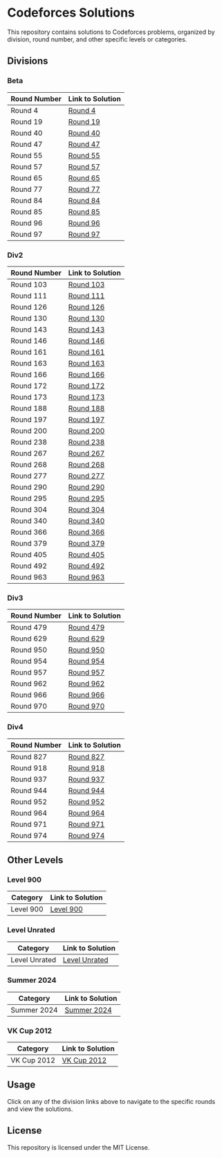 # Codeforces Solutions

This repository contains solutions to Codeforces problems, organized by division, round number, and other specific levels or categories.

## Divisions

### Beta

| Round Number | Link to Solution                     |
|--------------|--------------------------------------|
| Round 4      | [Round 4](./Divisions/Beta/Round4)   |
| Round 19     | [Round 19](./Divisions/Beta/Round19) |
| Round 40     | [Round 40](./Divisions/Beta/Round40) |
| Round 47     | [Round 47](./Divisions/Beta/Round47) |
| Round 55     | [Round 55](./Divisions/Beta/Round55) |
| Round 57     | [Round 57](./Divisions/Beta/Round57) |
| Round 65     | [Round 65](./Divisions/Beta/Round65) |
| Round 77     | [Round 77](./Divisions/Beta/Round77) |
| Round 84     | [Round 84](./Divisions/Beta/Round84) |
| Round 85     | [Round 85](./Divisions/Beta/Round85) |
| Round 96     | [Round 96](./Divisions/Beta/Round96) |
| Round 97     | [Round 97](./Divisions/Beta/Round97) |

### Div2

| Round Number | Link to Solution                       |
|--------------|----------------------------------------|
| Round 103    | [Round 103](./Divisions/Div2/Round103) |
| Round 111    | [Round 111](./Divisions/Div2/Round111) |
| Round 126    | [Round 126](./Divisions/Div2/Round126) |
| Round 130    | [Round 130](./Divisions/Div2/Round130) |
| Round 143    | [Round 143](./Divisions/Div2/Round143) |
| Round 146    | [Round 146](./Divisions/Div2/Round146) |
| Round 161    | [Round 161](./Divisions/Div2/Round161) |
| Round 163    | [Round 163](./Divisions/Div2/Round163) |
| Round 166    | [Round 166](./Divisions/Div2/Round166) |
| Round 172    | [Round 172](./Divisions/Div2/Round172) |
| Round 173    | [Round 173](./Divisions/Div2/Round173) |
| Round 188    | [Round 188](./Divisions/Div2/Round188) |
| Round 197    | [Round 197](./Divisions/Div2/Round197) |
| Round 200    | [Round 200](./Divisions/Div2/Round200) |
| Round 238    | [Round 238](./Divisions/Div2/Round238) |
| Round 267    | [Round 267](./Divisions/Div2/Round267) |
| Round 268    | [Round 268](./Divisions/Div2/Round268) |
| Round 277    | [Round 277](./Divisions/Div2/Round277) |
| Round 290    | [Round 290](./Divisions/Div2/Round290) |
| Round 295    | [Round 295](./Divisions/Div2/Round295) |
| Round 304    | [Round 304](./Divisions/Div2/Round304) |
| Round 340    | [Round 340](./Divisions/Div2/Round340) |
| Round 366    | [Round 366](./Divisions/Div2/Round366) |
| Round 379    | [Round 379](./Divisions/Div2/Round379) |
| Round 405    | [Round 405](./Divisions/Div2/Round405) |
| Round 492    | [Round 492](./Divisions/Div2/Round492) |
| Round 963    | [Round 963](./Divisions/Div2/Round963) |

### Div3

| Round Number | Link to Solution |
|--------------|------------------|
| Round 479    | [Round 479](./Divisions/Div3/Round479) |
| Round 629    | [Round 629](./Divisions/Div3/Round629) |
| Round 950    | [Round 950](./Divisions/Div3/Round950) |
| Round 954    | [Round 954](./Divisions/Div3/Round954) |
| Round 957    | [Round 957](./Divisions/Div3/Round957) |
| Round 962    | [Round 962](./Divisions/Div3/Round962) |
| Round 966    | [Round 966](./Divisions/Div3/Round966) |
| Round 970    | [Round 970](./Divisions/Div3/Round970) |

### Div4

| Round Number | Link to Solution                       |
|--------------|----------------------------------------|
| Round 827    | [Round 827](./Divisions/Div4/Round827) |
| Round 918    | [Round 918](./Divisions/Div4/Round918) |
| Round 937    | [Round 937](./Divisions/Div4/Round937) |
| Round 944    | [Round 944](./Divisions/Div4/Round944) |
| Round 952    | [Round 952](./Divisions/Div4/Round952) |
| Round 964    | [Round 964](./Divisions/Div4/Round964) |
| Round 971    | [Round 971](./Divisions/Div4/Round971) |
| Round 974    | [Round 974](./Divisions/Div4/Round974) |


## Other Levels

### Level 900

| Category | Link to Solution |
|----------|------------------|
| Level 900 | [Level 900](./Divisions/Level900) |

### Level Unrated

| Category | Link to Solution |
|----------|------------------|
| Level Unrated | [Level Unrated](./Divisions/LevelUnrated) |

### Summer 2024

| Category | Link to Solution |
|----------|------------------|
| Summer 2024 | [Summer 2024](./Divisions/Summer2024) |

### VK Cup 2012

| Category | Link to Solution |
|----------|------------------|
| VK Cup 2012 | [VK Cup 2012](./Divisions/VKCup2012) |

## Usage

Click on any of the division links above to navigate to the specific rounds and view the solutions.

## License

This repository is licensed under the MIT License.
